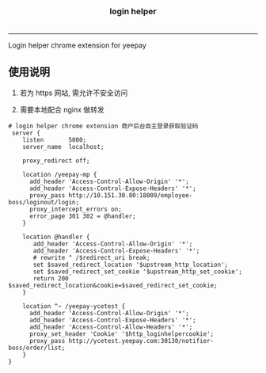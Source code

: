 <h3 align="center" style="margin: 30px 0 35px;">login helper</h3>
<p align="center">
</p>

---

Login helper chrome extension for yeepay

## 使用说明

1. 若为 https 网站, 需允许不安全访问
   
2. 需要本地配合 nginx 做转发

```text
# login helper chrome extension 商户后台自主登录获取验证码
 server {
    listen       5000;
    server_name  localhost;
    
    proxy_redirect off;
    
    location /yeepay-mp {
      add_header 'Access-Control-Allow-Origin' '*';
      add_header 'Access-Control-Expose-Headers' '*';
      proxy_pass http://10.151.30.80:18009/employee-boss/loginout/login;
      proxy_intercept_errors on;
      error_page 301 302 = @handler;
    }
    
    location @handler {
       add_header 'Access-Control-Allow-Origin' '*';
       add_header 'Access-Control-Expose-Headers' '*';
       # rewrite ^ /$redirect_uri break;
       set $saved_redirect_location '$upstream_http_location';
       set $saved_redirect_set_cookie '$upstream_http_set_cookie';
       return 200 $saved_redirect_location&cookie=$saved_redirect_set_cookie;
    }
    
    location ^~ /yeepay-ycetest {
      add_header 'Access-Control-Allow-Origin' '*';
      add_header 'Access-Control-Expose-Headers' '*';
      add_header 'Access-Control-Allow-Headers' '*';
      proxy_set_header 'Cookie' '$http_loginhelpercookie';
      proxy_pass http://ycetest.yeepay.com:30130/notifier-boss/order/list;
    }
}
```
